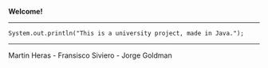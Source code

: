 **Welcome!**



---

```
System.out.println("This is a university project, made in Java.");
```


---

Martin Heras - Fransisco Siviero - Jorge Goldman